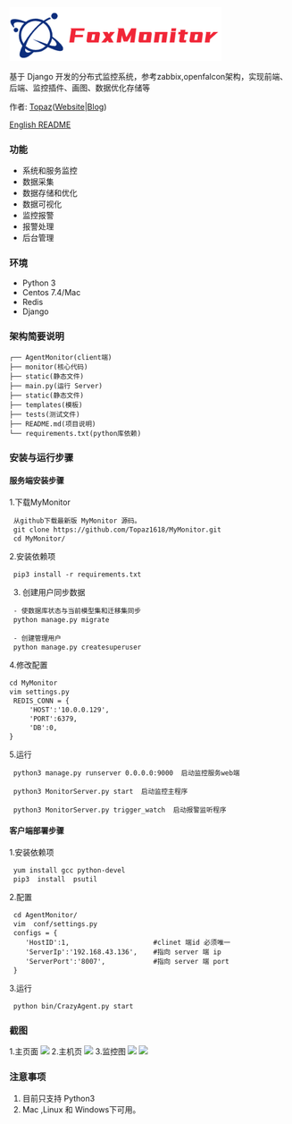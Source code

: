 <img src='statics/unity/img/FoxMonitor.png' width='380' title='MeowFile, A file management system'>

基于 Django 开发的分布式监控系统，参考zabbix,openfalcon架构，实现前端、后端、监控插件、画图、数据优化存储等

作者: [Topaz](https://topaz1618.github.io/about)([Website](http://topazaws.com/)|[Blog](https://topaz1618.github.io/blog/))

[English README](https://github.com/Topaz1618/FoxMonitor/blob/master/README.markdown)

### 功能
- 系统和服务监控
- 数据采集
- 数据存储和优化
- 数据可视化
- 监控报警
- 报警处理
- 后台管理


### 环境
- Python 3
- Centos 7.4/Mac
- Redis
- Django

### 架构简要说明
```
┌── AgentMonitor(client端)
├── monitor(核心代码)
├── static(静态文件)
├── main.py(运行 Server)
├── static(静态文件)
├── templates(模板)
├── tests(测试文件)
├── README.md(项目说明)
└── requirements.txt(python库依赖)
```

### 安装与运行步骤

#### 服务端安装步骤
1.下载MyMonitor
```
 从github下载最新版 MyMonitor 源码。
 git clone https://github.com/Topaz1618/MyMonitor.git
 cd MyMonitor/
```
2.安装依赖项
```
 pip3 install -r requirements.txt
```

3. 创建用户同步数据
```
 - 使数据库状态与当前模型集和迁移集同步
 python manage.py migrate

 - 创建管理用户
 python manage.py createsuperuser
```

4.修改配置
```
cd MyMonitor
vim settings.py
 REDIS_CONN = {
     'HOST':'10.0.0.129',
     'PORT':6379,
     'DB':0,
}
```

5.运行
```
 python3 manage.py runserver 0.0.0.0:9000  启动监控服务web端

 python3 MonitorServer.py start  启动监控主程序

 python3 MonitorServer.py trigger_watch  启动报警监听程序
```

#### 客户端部署步骤

1.安装依赖项
```
 yum install gcc python-devel
 pip3  install  psutil
```
2.配置
```
 cd AgentMonitor/
 vim  conf/settings.py
 configs = {
   	'HostID':1,						#clinet 端id 必须唯一
   	'ServerIp':'192.168.43.136',	#指向 server 端 ip
   	'ServerPort':'8007',			#指向 server 端 port
 }
```
3.运行
```
 python bin/CrazyAgent.py start
```

### 截图
1.主页面
![](https://github.com/Topaz1618/MyMonitor/blob/master/statics/unity/img/monitor.png)
2.主机页
![](https://github.com/Topaz1618/MyMonitor/blob/master/statics/unity/img/monitor2.png)
3.监控图
![](https://github.com/Topaz1618/MyMonitor/blob/master/statics/unity/img/monitor7.png)
![](https://github.com/Topaz1618/MyMonitor/blob/master/statics/unity/img/monitor6.png)


### 注意事项
1. 目前只支持 Python3
2. Mac ,Linux 和 Windows下可用。


